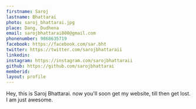 ```yaml
---
firstname: Saroj
lastname: Bhattarai
photo: saroj_bhattarai.jpg
place: Dang, Dudhena
email: sarojbhattarai800@gmail.com	
phonenumber: 9868635719
facebook: https://facebook.com/sar.bht
twitter: https://twitter.com/sarojbhattaraii
linkedin:
instagram: https://instagram.com/sarojbhattaraii
github: https://github.com/sarojbhattarai
memberid:
layout: profile
---
```


Hey, this is Saroj Bhattarai. now you'll soon get my website, till then get lost. I am just awesome.
